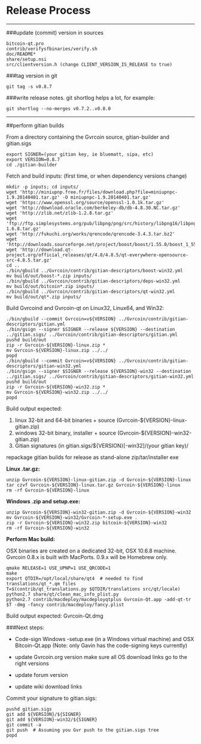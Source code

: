 Release Process
====================

* * *

###update (commit) version in sources


	bitcoin-qt.pro
	contrib/verifysfbinaries/verify.sh
	doc/README*
	share/setup.nsi
	src/clientversion.h (change CLIENT_VERSION_IS_RELEASE to true)

###tag version in git

	git tag -s v0.8.7

###write release notes. git shortlog helps a lot, for example:

	git shortlog --no-merges v0.7.2..v0.8.0

* * *

##perform gitian builds

 From a directory containing the Gvrcoin source, gitian-builder and gitian.sigs
  
	export SIGNER=(your gitian key, ie bluematt, sipa, etc)
	export VERSION=0.8.7
	cd ./gitian-builder

 Fetch and build inputs: (first time, or when dependency versions change)

	mkdir -p inputs; cd inputs/
	wget 'http://miniupnp.free.fr/files/download.php?file=miniupnpc-1.9.20140401.tar.gz' -O miniupnpc-1.9.20140401.tar.gz'
	wget 'https://www.openssl.org/source/openssl-1.0.1k.tar.gz'
	wget 'http://download.oracle.com/berkeley-db/db-4.8.30.NC.tar.gz'
	wget 'http://zlib.net/zlib-1.2.8.tar.gz'
	wget 'ftp://ftp.simplesystems.org/pub/libpng/png/src/history/libpng16/libpng-1.6.8.tar.gz'
	wget 'http://fukuchi.org/works/qrencode/qrencode-3.4.3.tar.bz2'
	wget 'http://downloads.sourceforge.net/project/boost/boost/1.55.0/boost_1_55_0.tar.bz2'
	wget 'http://download.qt-project.org/official_releases/qt/4.8/4.8.5/qt-everywhere-opensource-src-4.8.5.tar.gz'
	cd ..
	./bin/gbuild ../Gvrcoin/contrib/gitian-descriptors/boost-win32.yml
	mv build/out/boost-*.zip inputs/
	./bin/gbuild ../Gvrcoin/contrib/gitian-descriptors/deps-win32.yml
	mv build/out/bitcoin*.zip inputs/
	./bin/gbuild ../Gvrcoin/contrib/gitian-descriptors/qt-win32.yml
	mv build/out/qt*.zip inputs/

 Build Gvrcoind and Gvrcoin-qt on Linux32, Linux64, and Win32:
  
	./bin/gbuild --commit Gvrcoin=v${VERSION} ../Gvrcoin/contrib/gitian-descriptors/gitian.yml
	./bin/gsign --signer $SIGNER --release ${VERSION} --destination ../gitian.sigs/ ../Gvrcoin/contrib/gitian-descriptors/gitian.yml
	pushd build/out
	zip -r Gvrcoin-${VERSION}-linux.zip *
	mv Gvrcoin-${VERSION}-linux.zip ../../
	popd
	./bin/gbuild --commit Gvrcoin=v${VERSION} ../Gvrcoin/contrib/gitian-descriptors/gitian-win32.yml
	./bin/gsign --signer $SIGNER --release ${VERSION}-win32 --destination ../gitian.sigs/ ../Gvrcoin/contrib/gitian-descriptors/gitian-win32.yml
	pushd build/out
	zip -r Gvrcoin-${VERSION}-win32.zip *
	mv Gvrcoin-${VERSION}-win32.zip ../../
	popd

  Build output expected:

  1. linux 32-bit and 64-bit binaries + source (Gvrcoin-${VERSION}-linux-gitian.zip)
  2. windows 32-bit binary, installer + source (Gvrcoin-${VERSION}-win32-gitian.zip)
  3. Gitian signatures (in gitian.sigs/${VERSION}[-win32]/(your gitian key)/

repackage gitian builds for release as stand-alone zip/tar/installer exe

**Linux .tar.gz:**

	unzip Gvrcoin-${VERSION}-linux-gitian.zip -d Gvrcoin-${VERSION}-linux
	tar czvf Gvrcoin-${VERSION}-linux.tar.gz Gvrcoin-${VERSION}-linux
	rm -rf Gvrcoin-${VERSION}-linux

**Windows .zip and setup.exe:**

	unzip Gvrcoin-${VERSION}-win32-gitian.zip -d Gvrcoin-${VERSION}-win32
	mv Gvrcoin-${VERSION}-win32/Gvrcoin-*-setup.exe .
	zip -r Gvrcoin-${VERSION}-win32.zip bitcoin-${VERSION}-win32
	rm -rf Gvrcoin-${VERSION}-win32

**Perform Mac build:**

  OSX binaries are created on a dedicated 32-bit, OSX 10.6.8 machine.
  Gvrcoin 0.8.x is built with MacPorts.  0.9.x will be Homebrew only.

	qmake RELEASE=1 USE_UPNP=1 USE_QRCODE=1
	make
	export QTDIR=/opt/local/share/qt4  # needed to find translations/qt_*.qm files
	T=$(contrib/qt_translations.py $QTDIR/translations src/qt/locale)
	python2.7 share/qt/clean_mac_info_plist.py
	python2.7 contrib/macdeploy/macdeployqtplus Gvrcoin-Qt.app -add-qt-tr $T -dmg -fancy contrib/macdeploy/fancy.plist

 Build output expected: Gvrcoin-Qt.dmg

###Next steps:

* Code-sign Windows -setup.exe (in a Windows virtual machine) and
  OSX Bitcoin-Qt.app (Note: only Gavin has the code-signing keys currently)

* update Gvrcoin.org version
  make sure all OS download links go to the right versions

* update forum version

* update wiki download links

Commit your signature to gitian.sigs:

	pushd gitian.sigs
	git add ${VERSION}/${SIGNER}
	git add ${VERSION}-win32/${SIGNER}
	git commit -a
	git push  # Assuming you Gvr push to the gitian.sigs tree
	popd

